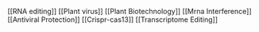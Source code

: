 [[RNA editing]]
[[Plant virus]]
[[Plant Biotechnology]]
[[Mrna Interference]]
[[Antiviral Protection]]
[[Crispr-cas13]]
[[Transcriptome Editing]]

